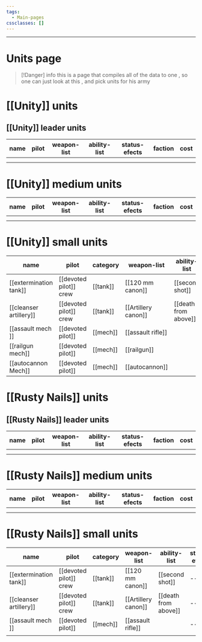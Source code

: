 ```yaml
---
tags:
  - Main-pages
cssclasses: []
---
```

---
# Units page

> [!Danger] info
> this is a page that compiles all of the data to one , so one can just look at this , and pick units for his army
# **[[Unity]] units**

## [[Unity]] leader units

| name | pilot | weapon-list | ability-list | status-efects | faction | cost |
| ---- | ----- | ----------- | ------------ | ------------- | ------- | ---- |
|      |       |             |              |               |         |      |
|      |       |             |              |               |         |      |

# [[Unity]] medium units
| name | pilot | weapon-list | ability-list | status-efects | faction | cost |
| ---- | ----- | ----------- | ------------ | ------------- | ------- | ---- |
|      |       |             |              |               |         |      |
|      |       |             |              |               |         |      |

# [[Unity]] small units
| name                   | pilot                  | category | weapon-list         | ability-list         | status-efects | faction   | cost |
| ---------------------- | ---------------------- | -------- | ------------------- | -------------------- | ------------- | --------- | ---- |
| [[extermination tank]] | [[devoted pilot]] crew | [[tank]] | [[120 mm canon]]    | [[second shot]]      | ---           | [[Unity]] | 10   |
| [[cleanser artillery]] | [[devoted pilot]] crew | [[tank]] | [[Artillery canon]] | [[death from above]] | ---           | [[Unity]] | 20   |
| [[assault mech ]]      | [[devoted pilot]]      | [[mech]] | [[assault rifle]]   |                      | ---           | [[Unity]] | 30   |
| [[railgun mech]]       | [[devoted pilot]]      | [[mech]] | [[railgun]]         |                      | ---           | [[Unity]] | 30   |
| [[autocannon Mech]]    | [[devoted pilot]]      | [[mech]] | [[autocannon]]      |                      | ---           | [[Unity]] | 30   |

# **[[Rusty Nails]] units**

## [[Rusty Nails]] leader units

| name | pilot | weapon-list | ability-list | status-efects | faction | cost |
| ---- | ----- | ----------- | ------------ | ------------- | ------- | ---- |
|      |       |             |              |               |         |      |
|      |       |             |              |               |         |      |

# [[Rusty Nails]] medium units
| name | pilot | weapon-list | ability-list | status-efects | faction | cost |
| ---- | ----- | ----------- | ------------ | ------------- | ------- | ---- |
|      |       |             |              |               |         |      |
|      |       |             |              |               |         |      |

# [[Rusty Nails]] small units
| name                   | pilot                  | category | weapon-list         | ability-list         | status-efects | faction   | cost |
| ---------------------- | ---------------------- | -------- | ------------------- | -------------------- | ------------- | --------- | ---- |
| [[extermination tank]] | [[devoted pilot]] crew | [[tank]] | [[120 mm canon]]    | [[second shot]]      | ---           | [[Unity]] | 10   |
| [[cleanser artillery]] | [[devoted pilot]] crew | [[tank]] | [[Artillery canon]] | [[death from above]] | ---           | [[Unity]] | 20   |
| [[assault mech ]]      | [[devoted pilot]]      | [[mech]] | [[assault rifle]]   |                      | ---           | [[Unity]] | 30   |
|                        |                        |          |                     |                      |               |           |      |



